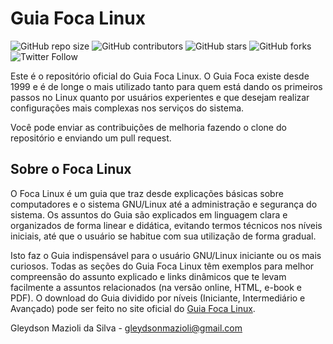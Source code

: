# Guia Foca Linux

![GitHub repo size](https://img.shields.io/github/repo-size/gleydsonmazioli/guiafoca)
![GitHub contributors](https://img.shields.io/github/contributors/gleydsonmazioli/guiafoca)
![GitHub stars](https://img.shields.io/github/stars/gleydsonmazioli/guiafoca)
![GitHub forks](https://img.shields.io/github/forks/gleydsonmazioli/guiafoca)
![Twitter Follow](https://img.shields.io/twitter/follow/focalinux?style=social)

Este é o repositório oficial do Guia Foca Linux. O Guia Foca existe desde 1999 e é de longe o mais utilizado tanto para quem está dando os primeiros passos no Linux quanto por usuários experientes e que desejam realizar configurações mais complexas nos serviços do sistema.

Você pode enviar as contribuições de melhoria fazendo o clone do repositório e enviando um pull request.

## Sobre o Foca Linux

O Foca Linux é um guia que traz desde explicações básicas sobre computadores e o sistema GNU/Linux até a administração e segurança do sistema. Os assuntos do Guia são explicados em linguagem clara e organizados de forma linear e didática, evitando termos técnicos nos níveis iniciais, até que o usuário se habitue com sua utilização de forma gradual.

Isto faz o Guia indispensável para o usuário GNU/Linux iniciante ou os mais curiosos. Todas as seções do Guia Foca Linux têm exemplos para melhor compreensão do assunto explicado e links dinâmicos que te levam facilmente a assuntos relacionados (na versão online, HTML, e-book e PDF). O download do Guia dividido por níveis (Iniciante, Intermediário e Avançado) pode ser feito no site oficial do [Guia Foca Linux](https://guiafoca.org/).

Gleydson Mazioli da Silva - <gleydsonmazioli@gmail.com>
